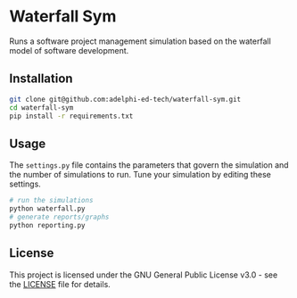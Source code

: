 # Waterfall Sym

Runs a software project management simulation based on the
waterfall model of software development. 

## Installation
```bash
git clone git@github.com:adelphi-ed-tech/waterfall-sym.git
cd waterfall-sym
pip install -r requirements.txt
```

## Usage
The `settings.py` file contains the parameters that govern the simulation and the number of simulations to run. Tune your simulation by editing these settings.

```bash
# run the simulations
python waterfall.py
# generate reports/graphs
python reporting.py
```

## License

This project is licensed under the GNU General Public License v3.0 - see the [LICENSE](LICENSE) file for details.
